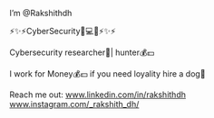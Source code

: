 I’m @Rakshithdh

⚡️✨⚡️CyberSecurity📲💻💵⚡️✨⚡️

Cybersecurity researcher💫| hunter💰💵

I work for Money💰💵 if you need loyality hire a dog🐩

Reach me out:
           www.linkedin.com/in/rakshithdh
www.instagram.com/_rakshith_dh/
